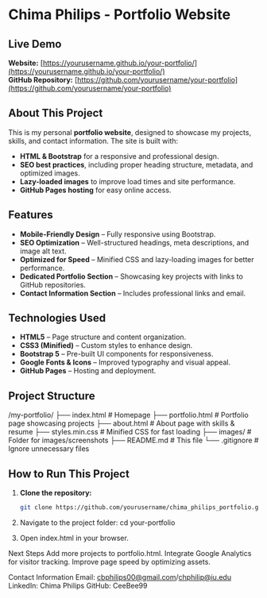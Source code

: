 # Chima Philips - Portfolio Website

## Live Demo
**Website:** [https://yourusername.github.io/your-portfolio/](https://yourusername.github.io/your-portfolio/)  
**GitHub Repository:** [https://github.com/yourusername/your-portfolio](https://github.com/yourusername/your-portfolio)

## About This Project
This is my personal **portfolio website**, designed to showcase my projects, skills, and contact information. The site is built with:
- **HTML & Bootstrap** for a responsive and professional design.
- **SEO best practices**, including proper heading structure, metadata, and optimized images.
- **Lazy-loaded images** to improve load times and site performance.
- **GitHub Pages hosting** for easy online access.

## Features
- **Mobile-Friendly Design** – Fully responsive using Bootstrap.
- **SEO Optimization** – Well-structured headings, meta descriptions, and image alt text.
- **Optimized for Speed** – Minified CSS and lazy-loading images for better performance.
- **Dedicated Portfolio Section** – Showcasing key projects with links to GitHub repositories.
- **Contact Information Section** – Includes professional links and email.

## Technologies Used
- **HTML5** – Page structure and content organization.
- **CSS3 (Minified)** – Custom styles to enhance design.
- **Bootstrap 5** – Pre-built UI components for responsiveness.
- **Google Fonts & Icons** – Improved typography and visual appeal.
- **GitHub Pages** – Hosting and deployment.

## Project Structure
/my-portfolio/ 
├── index.html # Homepage 
├── portfolio.html # Portfolio page showcasing projects 
├── about.html # About page with skills & resume 
├── styles.min.css # Minified CSS for fast loading 
├── images/ # Folder for images/screenshots 
├── README.md # This file 
└── .gitignore # Ignore unnecessary files



## How to Run This Project
1. **Clone the repository:**
   ```sh
   git clone https://github.com/yourusername/chima_philips_portfolio.git

2. Navigate to the project folder:
cd your-portfolio

3. Open index.html in your browser.

Next Steps
Add more projects to portfolio.html.
Integrate Google Analytics for visitor tracking.
Improve page speed by optimizing assets.

Contact Information
Email: cbphilips00@gmail.com/chphilip@iu.edu
LinkedIn: Chima Philips
GitHub: CeeBee99

